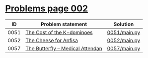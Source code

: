 # [Problems page 002](https://www.e-olymp.com/en/problems?page=2)


| ID   | Problem statement                                                          | Solution                     |
|------|----------------------------------------------------------------------------|------------------------------|
| 0051 | [The Cost of the K-dominoes](https://www.e-olymp.com/ru/problems/51)       | [0051/main.py](0051/main.py) |
| 0052 | [The Cheese for Anfisa](https://www.e-olymp.com/en/problems/52)            | [0052/main.py](0052/main.py) |
| 0057 | [The Butterfly – Medical Attendan](https://www.e-olymp.com/en/problems/57) | [0057/main.py](0057/main.py) |

